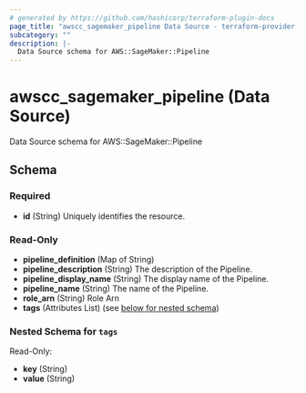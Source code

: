 ```yaml
---
# generated by https://github.com/hashicorp/terraform-plugin-docs
page_title: "awscc_sagemaker_pipeline Data Source - terraform-provider-awscc"
subcategory: ""
description: |-
  Data Source schema for AWS::SageMaker::Pipeline
---
```


# awscc_sagemaker_pipeline (Data Source)

Data Source schema for AWS::SageMaker::Pipeline



<!-- schema generated by tfplugindocs -->
## Schema

### Required

- **id** (String) Uniquely identifies the resource.

### Read-Only

- **pipeline_definition** (Map of String)
- **pipeline_description** (String) The description of the Pipeline.
- **pipeline_display_name** (String) The display name of the Pipeline.
- **pipeline_name** (String) The name of the Pipeline.
- **role_arn** (String) Role Arn
- **tags** (Attributes List) (see [below for nested schema](#nestedatt--tags))

<a id="nestedatt--tags"></a>
### Nested Schema for `tags`

Read-Only:

- **key** (String)
- **value** (String)


